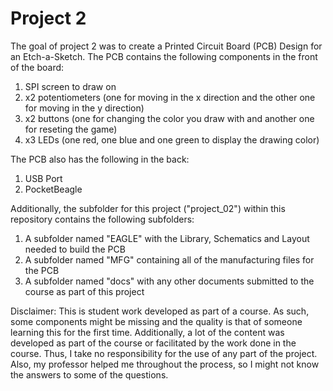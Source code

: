 # Project 2

The goal of project 2 was to create a Printed Circuit Board (PCB) Design for an Etch-a-Sketch. The PCB contains the following components in the front of the board:
1) SPI screen to draw on
2) x2 potentiometers (one for moving in the x direction and the other one for moving in the y direction) 
3) x2 buttons (one for changing the color you draw with and another one for reseting the game)
4) x3 LEDs (one red, one blue and one green to display the drawing color)

The PCB also has the following in the back:
1) USB Port
2) PocketBeagle

Additionally, the subfolder for this project ("project_02") within this repository contains the following subfolders:
1) A subfolder named "EAGLE" with the Library, Schematics and Layout needed to build the PCB
2) A subfolder named "MFG" containing all of the manufacturing files for the PCB
3) A subfolder named "docs" with any other documents submitted to the course as part of this project

Disclaimer: This is student work developed as part of a course. As such, some components might be missing and the quality is that of someone learning this for the first time. Additionally, a lot of the content was developed as part of the course or facilitated by the work done in the course. Thus, I take no responsibility for the use of any part of the project. Also, my professor helped me throughout the process, so I might not know the answers to some of the questions.
